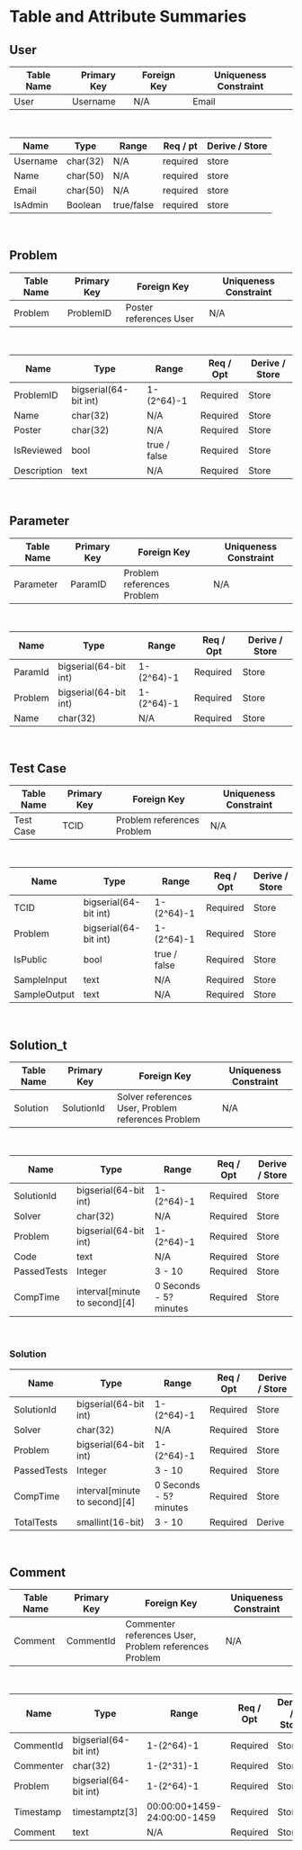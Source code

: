 # Table and Attribute Summaries

## User

Table Name | Primary Key | Foreign Key | Uniqueness Constraint
--- | --- | --- | ---
User | Username | N/A | Email

<br>

Name | Type | Range | Req / pt | Derive / Store
--- | --- | --- | --- | ---
Username | char(32) | N/A | required | store
Name | char(50) | N/A | required | store
Email | char(50) | N/A | required | store
IsAdmin | Boolean | true/false | required | store

<br>

## Problem

Table Name | Primary Key | Foreign Key | Uniqueness Constraint
--- | --- | --- | ---
Problem | ProblemID | Poster references User | N/A

<br>

Name | Type | Range | Req / Opt | Derive / Store
--- | --- | --- | --- | ---
ProblemID | bigserial(64-bit int) | 1-(2^64)-1 | Required | Store
Name | char(32) | N/A | Required | Store
Poster | char(32) | N/A | Required | Store
IsReviewed | bool | true / false | Required | Store
Description | text | N/A | Required | Store

<br>

## Parameter

Table Name | Primary Key | Foreign Key | Uniqueness Constraint
--- | --- | --- | ---
Parameter | ParamID | Problem references Problem | N/A

<br>

Name | Type | Range | Req / Opt | Derive / Store
--- | --- | --- | --- | ---
ParamId | bigserial(64-bit int) | 1-(2^64)-1 | Required | Store
Problem | bigserial(64-bit int) | 1-(2^64)-1 | Required | Store
Name | char(32) | N/A | Required | Store

<br>

## Test Case

Table Name | Primary Key | Foreign Key | Uniqueness Constraint
--- | --- | --- | ---
Test Case | TCID | Problem references Problem | N/A

<br>

Name | Type | Range | Req / Opt | Derive / Store
--- | --- | --- | --- | ---
TCID | bigserial(64-bit int) | 1-(2^64)-1 | Required | Store
Problem | bigserial(64-bit int) | 1-(2^64)-1 | Required | Store
IsPublic | bool | true / false | Required | Store
SampleInput | text | N/A | Required | Store
SampleOutput | text | N/A | Required | Store

<br>

## Solution_t

Table Name | Primary Key | Foreign Key | Uniqueness Constraint
--- | --- | --- | ---
Solution | SolutionId | Solver references User, Problem references Problem | N/A

<br>

Name | Type | Range | Req / Opt | Derive / Store
--- | --- | --- | --- | ---
SolutionId | bigserial(64-bit int) | 1-(2^64)-1 | Required | Store
Solver | char(32) | N/A | Required | Store
Problem | bigserial(64-bit int) | 1-(2^64)-1 | Required | Store
Code | text | N/A | Required | Store
PassedTests | Integer | 3 -  10 | Required | Store
CompTime | interval[minute to second][4] | 0 Seconds - 5? minutes | Required | Store

<br>

### Solution

Name | Type | Range | Req / Opt | Derive / Store
--- | --- | --- | --- | ---
SolutionId | bigserial(64-bit int) | 1-(2^64)-1 | Required | Store
Solver | char(32) | N/A | Required | Store
Problem | bigserial(64-bit int) | 1-(2^64)-1 | Required | Store
PassedTests | Integer | 3 -  10 | Required | Store
CompTime | interval[minute to second][4] | 0 Seconds - 5? minutes | Required | Store
TotalTests | smallint(16-bit) | 3 - 10 | Required | Derive

<br>

## Comment

Table Name | Primary Key | Foreign Key | Uniqueness Constraint
--- | --- | --- | ---
Comment  | CommentId | Commenter references User, Problem references Problem | N/A

<br>

Name | Type | Range | Req / Opt | Derive / Store
--- | --- | --- | --- | ---
CommentId | bigserial(64-bit int) | 1-(2^64)-1 | Required | Store
Commenter | char(32) | 1-(2^31)-1 | Required | Store
Problem | bigserial(64-bit int) | 1-(2^64)-1 | Required | Store
Timestamp | timestamptz[3] | 00:00:00+1459-24:00:00-1459 | Required | Store
Comment | text | N/A | Required |Store
